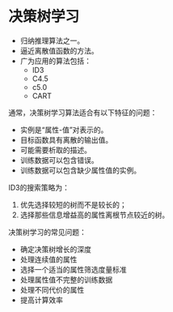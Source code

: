 # 决策树学习
* 归纳推理算法之一。
* 逼近离散值函数的方法。
* 广为应用的算法包括：
    * ID3
    * C4.5
    * c5.0
    * CART

通常，决策树学习算法适合有以下特征的问题：
* 实例是“属性-值”对表示的。
* 目标函数具有离散的输出值。
* 可能需要析取的描述。
* 训练数据可以包含错误。
* 训练数据可以包含缺少属性值的实例。

ID3的搜索策略为：
1. 优先选择较短的树而不是较长的；
2. 选择那些信息增益高的属性离根节点较近的树。

决策树学习的常见问题：
* 确定决策树增长的深度
* 处理连续值的属性
* 选择一个适当的属性筛选度量标准
* 处理属性值不完整的训练数据
* 处理不同代价的属性
* 提高计算效率

